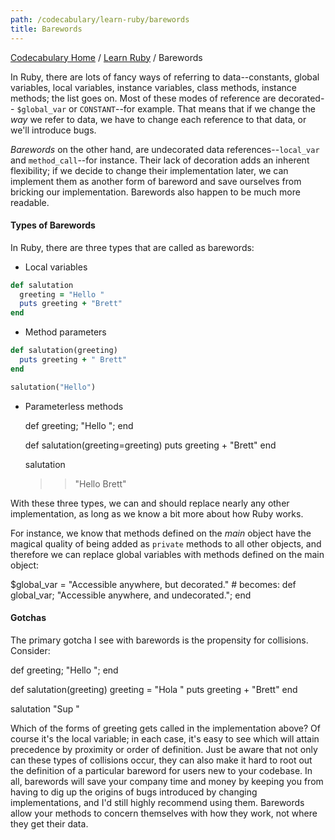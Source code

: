 ```yaml
---
path: /codecabulary/learn-ruby/barewords
title: Barewords
---
```

[Codecabulary Home](/codecabulary) / [Learn Ruby](/codecabulary/learn-ruby) / Barewords

<!-- ---title: Barewords -->

In Ruby, there are lots of fancy ways of referring to data--constants, global variables, local variables, instance variables, class methods, instance methods; the list goes on. Most of these modes of reference are decorated-- `$global_var` or `CONSTANT`--for example. That means that if we change the _way_ we refer to data, we have to change each reference to that data, or we'll introduce bugs.

_Barewords_ on the other hand, are undecorated data references--`local_var` and `method_call`--for instance. Their lack of decoration adds an inherent flexibility; if we decide to change their implementation later, we can implement them as another form of bareword and save ourselves from bricking our implementation. Barewords also happen to be much more readable.

#### Types of Barewords

In Ruby, there are three types that are called as barewords:

* Local variables

```ruby
def salutation
  greeting = "Hello "
  puts greeting + "Brett"
end
```
  
  
* Method parameters

```ruby
def salutation(greeting)
  puts greeting + " Brett"
end

salutation("Hello")
```

* Parameterless methods

    def greeting; "Hello "; end
    
    def salutation(greeting=greeting)
      puts greeting + "Brett"
    end
    
    salutation
    >> "Hello Brett"
    
With these three types, we can and should replace nearly any other implementation, as long as we know a bit more about how Ruby works. 

For instance, we know that methods defined on the _main_ object have the magical quality of being added as `private` methods to all other objects, and therefore we can replace global variables with methods defined on the main object:

  $global_var = "Accessible anywhere, but decorated."  # becomes:
  def global_var; "Accessible anywhere, and undecorated."; end
  
#### Gotchas

The primary gotcha I see with barewords is the propensity for collisions. Consider:

  def greeting; "Hello "; end
  
  def salutation(greeting)
    greeting = "Hola "
    puts greeting + "Brett"
  end
  
  salutation "Sup "
  
Which of the forms of greeting gets called in the implementation above? Of course it's the local variable; in each case, it's easy to see which will attain precedence by proximity or order of definition. Just be aware that not only can these types of collisions occur, they can also make it hard to root out the definition of a particular bareword for users new to your codebase. In all, barewords will save your company time and money by keeping you from having to dig up the origins of bugs introduced by changing implementations, and I'd still highly recommend using them. Barewords allow your methods to concern themselves with how they work, not where they get their data.
  
    
    
